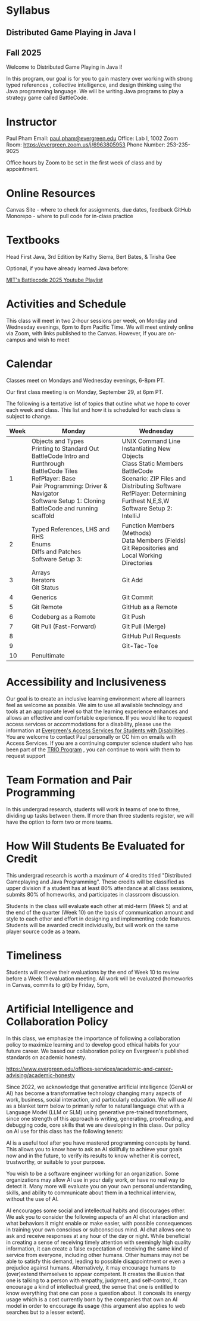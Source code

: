 # Syllabus
## Distributed Game Playing in Java I
## Fall 2025

Welcome to Distributed Game Playing in Java I!

In this program, our goal is for you to gain mastery over working with strong typed references , collective intelligence, and design thinking using the Java programming language. We will be writing Java programs to play a strategy game called BattleCode.

# Instructor 
Paul Pham
Email: paul.pham@evergreen.edu
Office: Lab I, 1002
Zoom Room: https://evergreen.zoom.us/j/6963805953
Phone Number: 253-235-9025

Office hours by Zoom to be set in the first week of class and by appointment.

# Online Resources
Canvas Site - where to check for assignments, due dates, feedback
GitHub Monorepo - where to pull code for in-class practice 

# Textbooks

Head First Java, 3rd Edition by Kathy Sierra, Bert Bates, & Trisha Gee

Optional, if you have already learned Java before:

[MIT's Battlecode 2025 Youtube Playlist]()

# Activities and Schedule
This class will meet in two 2-hour sessions per week, on Monday and Wednesday evenings, 6pm to 8pm Pacific Time. We will meet entirely online via Zoom, with links published to the Canvas. However, If you are on-campus and wish to meet 

# Calendar
Classes meet on Mondays and Wednesday evenings, 6-8pm PT.

 Our first class meeting is on Monday, September 29, at 6pm PT.

The following is a tentative list of topics that outline what we hope to cover each week and class.
This list and how it is scheduled for each class is subject to change.



| Week | Monday                                                                                                                                                                                                                       | Wednesday                                                                                                                                                                                                      |
| ---- | ---------------------------------------------------------------------------------------------------------------------------------------------------------------------------------------------------------------------------- | -------------------------------------------------------------------------------------------------------------------------------------------------------------------------------------------------------------- |
| 1    | Objects and Types<br>Printing to Standard Out<br>BattleCode Intro and Runthrough<br>BattleCode Tiles<br>RefPlayer: Base<br>Pair Programming: Driver & Navigator<br>Software Setup 1: Cloning BattleCode and running scaffold | UNIX Command Line<br>Instantiating New Objects<br>Class Static Members<br>BattleCode<br>Scenario: ZIP Files and Distributing Software<br>RefPlayer: Determining Furthest N,E,S,W<br>Software Setup 2: IntelliJ |
| 2    | Typed References, LHS and RHS<br>Enums<br>Diffs and Patches<br>Software Setup 3:                                                                                                                                             | Function Members (Methods)<br>Data Members (Fields)<br>Git Repositories and Local Working Directories                                                                                                          |
| 3    | Arrays<br>Iterators<br>Git Status                                                                                                                                                                                            | Git Add                                                                                                                                                                                                        |
| 4    | Generics                                                                                                                                                                                                                     | Git Commit                                                                                                                                                                                                     |
| 5    | Git Remote                                                                                                                                                                                                                   | GitHub as a Remote                                                                                                                                                                                             |
| 6    | Codeberg as a Remote                                                                                                                                                                                                         | Git Push                                                                                                                                                                                                       |
| 7    | Git Pull (Fast-Forward)                                                                                                                                                                                                      | Git Pull (Merge)                                                                                                                                                                                               |
| 8    |                                                                                                                                                                                                                              | GitHub Pull Requests                                                                                                                                                                                           |
| 9    |                                                                                                                                                                                                                              | Git-Tac-Toe                                                                                                                                                                                                    |
| 10   | Penultimate                                                                                                                                                                                                                  |                                                                                                                                                                                                                |
# Accessibility and Inclusiveness
Our goal is to create an inclusive learning environment where all learners feel as welcome as possible. We aim to use all available technology and tools at an appropriate level so that the learning experience enhances and allows an effective and comfortable experience. If you would like to request access services or accommodations for a disability, please use the information at 
[Evergreen's Access Services for Students with Disabilities](https://www.evergreen.edu/offices-services/access-services-for-students-with-disabilities) . You are welcome to contact Paul personally or CC him on emails with Access Services. If you are a continuing computer science student who has been part of the [TRIO Program](https://www.evergreen.edu/offices-services/trio-student-success-disability-support/trio-services-application) , you can continue to work with them to request support

# Team Formation and Pair Programming
In this undergrad research, students will work in teams of one to three, dividing up tasks between them. If more than three students register, we will have the option to form two or more teams.


# How Will Students Be Evaluated for Credit
This undergrad research is worth a maximum of 4 credits titled "Distributed Gameplaying and Java Programming". These credits will be classified as upper division if a student has at least 80% attendance at all class sessions, submits 80% of homeworks, and participates in classroom discussion.

Students in the class will evaluate each other at mid-term (Week 5) and at the end of the quarter (Week 10) on the basis of communication amount and style to each other and effort in designing and implementing code features. Students will be awarded credit individually, but will work on
the same player source code as a team.

# Timeliness

Students will receive their evaluations by the end of Week 10 to review before a Week 11 evaluation meeting.
All work will be evaluated (homeworks in Canvas, commits to git) by Friday, 5pm, 

# Artificial Intelligence and Collaboration Policy
In this class, we emphasize the importance of following a collaboration policy to maximize learning and to develop good ethical habits for your future career. We based our collaboration policy on Evergreen's published standards on academic honesty.

https://www.evergreen.edu/offices-services/academic-and-career-advising/academic-honesty

Since 2022, we acknowledge that generative artificial intelligence (GenAI or AI) has become a transformative technology changing many aspects of work, business, social interaction, and particularly education. We will use AI as a blanket term below to primarily refer to natural language chat with a Language Model (LLM or SLM) using generative pre-trained transformers, since one strength of this approach is writing, generating, proofreading, and debugging code, core skills that we are developing in this class. Our policy on AI use for this class has the following tenets:

AI is a useful tool after you have mastered programming concepts by hand. This allows you to know how to ask an AI skillfully to achieve your goals now and in the future, to verify its results to know whether it is correct, trustworthy, or suitable to your purpose.

You wish to be a software engineer working for an organization. Some organizations  may allow AI use in your daily work, or have no real way to detect it. Many more will evaluate you on your own personal understanding, skills, and ability to communicate about them in a technical interview, without the use of AI. 

AI encourages some social and intellectual habits and discourages other. We ask you to consider the following aspects of an AI chat interaction and what behaviors it might enable or make easier, with possible consequences in training your own conscious or subconscious mind. AI chat allows one to ask and receive responses at any hour of the day or night. While beneficial in creating a sense of receiving timely attention with seemingly high quality information, it can create a false expectation of receiving the same kind of service from everyone, including other humans. Other humans may not be able to satisfy this demand, leading to possible disappointment or even a prejudice against humans. Alternatively, it may encourage humans to (over)extend themselves to appear competent. It creates the illusion that one is talking to a person with empathy, judgment, and self-control, 
It can encourage a kind of intellectual greed, the sense that one is entitled to know everything that one can pose a question about. It conceals its energy usage which is a cost currently born by the companies that own an AI model in order to encourage its usage (this argument also applies to web searches but to a lesser extent).
